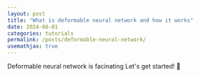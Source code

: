 ```yaml
---
layout: post
title: "What is deformable neural network and how it works"
date: 2024-06-01
categories: tutorials
permalink: /posts/deformable-neural-network/
usemathjax: true
---
```


Deformable neural network is facinating 
Let's get started! 🎉